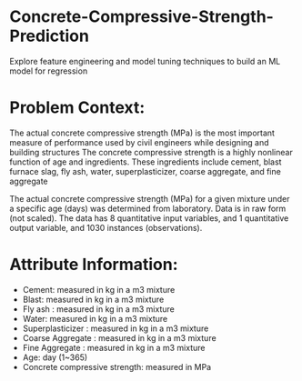 # Concrete-Compressive-Strength-Prediction
Explore feature engineering and model tuning techniques to build an ML model for regression

# Problem Context:

The actual concrete compressive strength (MPa) is the most important measure of performance used by civil engineers while designing and building structures
The concrete compressive strength is a highly nonlinear function of age and ingredients. These ingredients include cement, blast furnace slag, fly ash, water, superplasticizer, coarse aggregate, and fine aggregate

The actual concrete compressive strength (MPa) for a given mixture under a specific age (days) was determined from laboratory. Data is in raw form (not scaled). The data has 8 quantitative input variables, and 1 quantitative output variable, and 1030 instances (observations).


# Attribute Information:
- Cement: measured in kg in a m3 mixture
- Blast: measured in kg in a m3 mixture 
- Fly ash : measured in kg in a m3 mixture
- Water: measured in kg in a m3 mixture 
- Superplasticizer : measured in kg in a m3 mixture
- Coarse Aggregate : measured in kg in a m3 mixture
- Fine Aggregate : measured in kg in a m3 mixture 
- Age: day (1~365)
- Concrete compressive strength: measured in MPa
